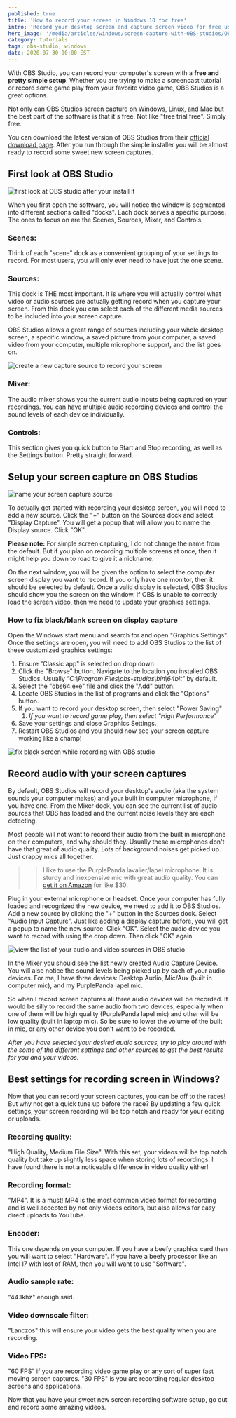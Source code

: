 ```yaml
---
published: true
title: 'How to record your screen in Windows 10 for free'
intro: 'Record your desktop screen and capture screen video for free using OBS Studio. This free software is cross platform and works on Windows, Linux, or Mac.'
hero_image: '/media/articles/windows/screen-capture-with-OBS-studios/OBS_STUDIOS-featured.png'
category: tutorials
tags: obs-studio, windows
date: 2020-07-30 00:00 EST
---
```


With OBS Studio, you can record your computer's screen with a **free and pretty simple setup**. Whether you are trying to make a screencast tutorial or record some game play from your favorite video game, OBS Studios is a great options.

Not only can OBS Studios screen capture on Windows, Linux, and Mac but the best part of the software is that it's free. Not like "free trial free". Simply free.

You can download the latest version of OBS Studios from their [official download page](https://obsproject.com/downloa). After you run through the simple installer you will be almost ready to record some sweet new screen captures.


## First look at OBS Studio

![first look at OBS studio after your install it](/media/articles/windows/screen-capture-with-OBS-studios/OBS_STUDIOS-initial-screen.png)

When you first open the software, you will notice the window is segmented into different sections called "docks". Each dock serves a specific purpose. The ones to focus on are the Scenes, Sources, Mixer, and Controls.

### Scenes:

Think of each "scene" dock as a convenient grouping of your settings to record. For most users, you will only ever need to have just the one scene.

### Sources:

This dock is THE most important. It is where you will actually control what video or audio sources are actually getting record when you capture your screen. From this dock you can select each of the different media sources to be included into your screen capture. 

OBS Studios allows a great range of sources including your whole desktop screen, a specific window, a saved picture from your computer, a saved video from your computer, multiple microphone support, and the list goes on.

![create a new capture source to record your screen](/media/articles/windows/screen-capture-with-OBS-studios/OBS_STUDIOS-sources-list.png)

### Mixer:

The audio mixer shows you the current audio inputs being captured on your recordings. You can have multiple audio recording devices and control the sound levels of each device individually.


### Controls:

This section gives you quick button to Start and Stop recording, as well as the Settings button. Pretty straight forward.


## Setup your screen capture on OBS Studios

![name your screen capture source](/media/asset::assets::articles/windows/screen-capture-with-OBS-studios/OBS_STUDIOS-add-new-display-capture-popup.png)

To actually get started with recording your desktop screen, you will need to add a new source. Click the "+" button on the Sources dock and select "Display Capture". You will get a popup that will allow you to name the Display source. Click "OK".

**Please note:** For simple screen capturing, I do not change the name from the default. But if you plan on recording multiple screens at once, then it might help you down to road to give it a nickname.

On the next window, you will be given the option to select the computer screen display you want to record. If you only have one monitor, then it should be selected by default. Once a valid display is selected, OBS Studios should show you the screen on the window. If OBS is unable to correctly load the screen video, then we need to update your graphics settings.

### How to fix black/blank screen on display capture

Open the Windows start menu and search for and open "Graphics Settings". Once the settings are open, you will need to add OBS Studios to the list of these customized graphics settings:

1. Ensure "Classic app" is selected on drop down
2. Click the "Browse" button. Navigate to the location you installed OBS Studios. Usually _"C:\Program Files\obs-studios\bin\64bit\"_ by default.
3. Select the "obs64.exe" file and click the "Add" button.
4. Locate OBS Studios in the list of programs and click the "Options" button.
5. If you want to record your desktop screen, then select "Power Saving"
   1. _If you want to record game play, then select "High Performance"_
6. Save your settings and close Graphics Settings.
7. Restart OBS Studios and you should now see your screen capture working like a champ!

![fix black screen while recording with OBS studio](/media/articles/windows/screen-capture-with-OBS-studios/OBS_STUDIOS-graphics-settings-update.png)

## Record audio with your screen captures

By default, OBS Studios will record your desktop's audio (aka the system sounds your computer makes) and your built in computer microphone, if you have one. From the Mixer dock, you can see the current list of audio sources that OBS has loaded and the current noise levels they are each detecting.

Most people will not want to record their audio from the built in microphone on their computers, and why should they. Usually these microphones don't have that great of audio quality. Lots of background noises get picked up. Just crappy mics all together.

>> I like to use the PurplePanda lavalier/lapel microphone. It is sturdy and inexpensive mic with great audio quality. You can [get it on Amazon](https://amzn.to/39sj7uW) for like $30.

Plug in your external microphone or headset. Once your computer has fully loaded and recognized the new device, we need to add it to OBS Studios. Add a new source by clicking the "+" button in the Sources dock. Select "Audio Input Capture". Just like adding a display capture before, you will get a popup to name the new source. Click "OK". Select the audio device you want to record with using the drop down. Then click "OK" again.

![view the list of your audio and video sources in OBS studio](/media/articles/windows/screen-capture-with-OBS-studios/OBS_STUDIOS-audio-sources-and-mixer.png)

In the Mixer you should see the list newly created Audio Capture Device. You will also notice the sound levels being picked up by each of your audio devices. For me, I have three devices: Desktop Audio, Mic/Aux (built in computer mic), and my PurplePanda lapel mic. 

So when I record screen captures all three audio devices will be recorded. It would be silly to record the same audio from two devices, especially when one of them will be high quality (PurplePanda lapel mic) and other will be low quality (built in laptop mic). So be sure to lower the volume of the built in mic, or any other device you don't want to be recorded.

_After you have selected your desired audio sources, try to play around with the some of the different settings and other sources to get the best results for you and your videos._

## Best settings for recording screen in Windows?

Now that you can record your screen captures, you can be off to the races! But why not get a quick tune up before the race? By updating a few quick settings, your screen recording will be top notch and ready for your editing or uploads.

### Recording quality:
"High Quality, Medium File Size". With this set, your videos will be top notch quality but take up slightly less space when storing lots of recordings. I have found there is not a noticeable difference in video quality either!

### Recording format:

"MP4". It is a must! MP4 is the most common video format for recording and is well accepted by not only videos editors, but also allows for easy direct uploads to YouTube.

### Encoder:

This one depends on your computer. If you have a beefy graphics card then you will want to select "Hardware". If you have a beefy processor like an Intel I7 with lost of RAM, then you will want to use "Software".

### Audio sample rate:

"44.1khz" enough said.

### Video downscale filter:

"Lanczos" this will ensure your video gets the best quality when you are recording.

### Video FPS:
"60 FPS" if you are recording video game play or any sort of super fast moving screen captures. "30 FPS" is you are recording regular desktop screens and applications.

Now that you have your sweet new screen recording software setup, go out and record some amazing videos.